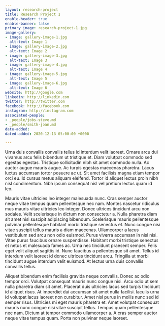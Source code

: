 ```yaml
---
layout: research-project
title: Research Project 1
enable-header: true
enable-banner: false
primary image: research-project-1.jpg
image-gallery:
- image: gallery-image-1.jpg
  alt-text: Image 1
- image: gallery-image-2.jpg
  alt-text: Image 2
- image: gallery-image-3.jpg
  alt-text: Image 3
- image: gallery-image-4.jpg
  alt-text: Image 4
- image: gallery-image-5.jpg
  alt-text: Image 5
- image: gallery-image-6.jpg
  alt-text: Image 6
website: http://google.com
linkedin: http://linkedin.com
twitter: http://twitter.com
facebook: http://facebook.com
instagram: http://instagram.com
associated-people:
- _people/jobs-steve.md
- _people/smith-joan.md
date-added: 
dated-added: 2020-12-13 05:00:00 +0000

---
```

Urna duis convallis convallis tellus id interdum velit laoreet. Ornare arcu dui vivamus arcu felis bibendum ut tristique et. Diam volutpat commodo sed egestas egestas. Tristique sollicitudin nibh sit amet commodo nulla. Ac auctor augue mauris augue. Ac turpis egestas maecenas pharetra. Lacus luctus accumsan tortor posuere ac ut. Sit amet facilisis magna etiam tempor orci eu. Id cursus metus aliquam eleifend. Tortor id aliquet lectus proin nibh nisl condimentum. Nibh ipsum consequat nisl vel pretium lectus quam id leo.

Mauris vitae ultricies leo integer malesuada nunc. Cras semper auctor neque vitae tempus quam pellentesque nec nam. Montes nascetur ridiculus mus mauris vitae ultricies leo integer. Donec ultrices tincidunt arcu non sodales. Velit scelerisque in dictum non consectetur a. Nulla pharetra diam sit amet nisl suscipit adipiscing bibendum. Scelerisque mauris pellentesque pulvinar pellentesque habitant morbi tristique senectus et. Nunc congue nisi vitae suscipit tellus mauris a diam maecenas. Ullamcorper a lacus vestibulum sed arcu non odio euismod. Purus viverra accumsan in nisl nisi. Vitae purus faucibus ornare suspendisse. Habitant morbi tristique senectus et netus et malesuada fames ac. Urna nec tincidunt praesent semper. Felis eget velit aliquet sagittis id. Nunc faucibus a pellentesque sit amet. Tellus id interdum velit laoreet id donec ultrices tincidunt arcu. Fringilla ut morbi tincidunt augue interdum velit euismod. At lectus urna duis convallis convallis tellus.

Aliquet bibendum enim facilisis gravida neque convallis. Donec ac odio tempor orci. Volutpat consequat mauris nunc congue nisi. Arcu odio ut sem nulla pharetra diam sit amet. Placerat duis ultricies lacus sed turpis tincidunt id aliquet risus. At imperdiet dui accumsan sit amet nulla facilisi. Iaculis urna id volutpat lacus laoreet non curabitur. Amet nisl purus in mollis nunc sed id semper risus. Ultricies mi eget mauris pharetra et. Amet volutpat consequat mauris nunc congue nisi vitae suscipit tellus. Tempus quam pellentesque nec nam. Dictum at tempor commodo ullamcorper a. A cras semper auctor neque vitae tempus quam. Porta non pulvinar neque laoreet.